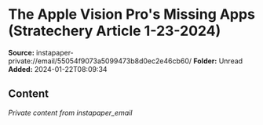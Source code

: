 # The Apple Vision Pro's Missing Apps (Stratechery Article 1-23-2024)

**Source:** instapaper-private://email/55054f9073a5099473b8d0ec2e46cb60/
**Folder:** Unread
**Added:** 2024-01-22T08:09:34




## Content
*Private content from instapaper_email*
